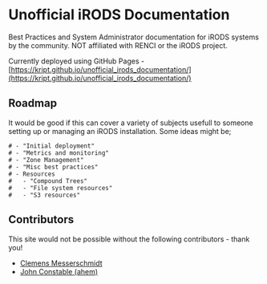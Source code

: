 # Unofficial iRODS Documentation
Best Practices and System Administrator documentation for iRODS systems by the community. NOT affiliated with RENCI or the iRODS project.

Currently deployed using GitHub Pages - [https://kript.github.io/unofficial_irods_documentation/](https://kript.github.io/unofficial_irods_documentation/)

## Roadmap

It would be good if this can cover a variety of subjects usefull to someone setting up or managing an iRODS installation. Some ideas might be;

    # - "Initial deployment"
    # - "Metrics and monitoring"
    # - "Zone Management"
    # - "Misc best practices"
    # - Resources
    #   - "Compound Trees"
    #   - "File system resources"
    #   - "S3 resources"

## Contributors

This site would not be possible without the following contributors - thank you!

* [Clemens Messerschmidt](https://github.com/messersc)
* [John Constable (ahem)](https://github.com/kript)

